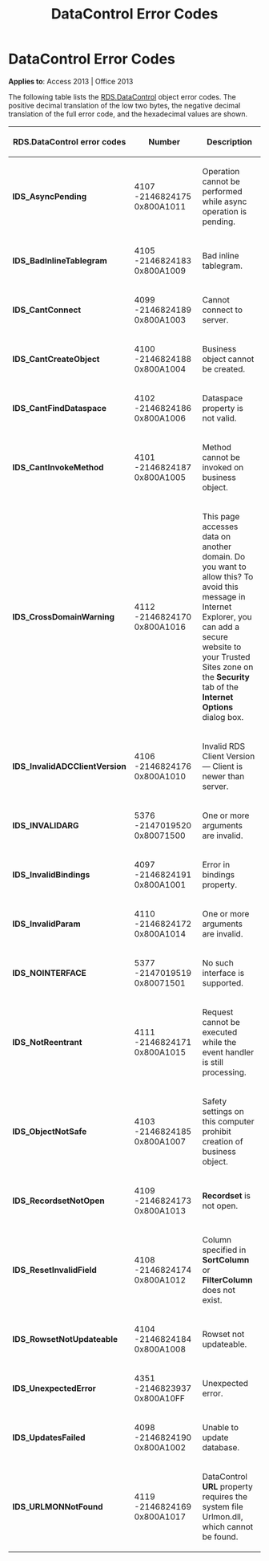 ﻿---
title: DataControl Error Codes
TOCTitle: DataControl Error Codes
ms:assetid: d81446e2-aae6-b460-08a3-eae9920dc767
ms:mtpsurl: https://msdn.microsoft.com/library/JJ250089(v=office.15)
ms:contentKeyID: 48548027
ms.date: 09/18/2015
mtps_version: v=office.15
---

# DataControl Error Codes


**Applies to**: Access 2013 | Office 2013

The following table lists the [RDS.DataControl](datacontrol-object-rds.md) object error codes. The positive decimal translation of the low two bytes, the negative decimal translation of the full error code, and the hexadecimal values are shown.

<table>
<colgroup>
<col style="width: 33%" />
<col style="width: 33%" />
<col style="width: 33%" />
</colgroup>
<thead>
<tr class="header">
<th><p>RDS.DataControl error codes</p></th>
<th><p>Number</p></th>
<th><p>Description</p></th>
</tr>
</thead>
<tbody>
<tr class="odd">
<td><p><strong>IDS_AsyncPending</strong></p></td>
<td><p>4107<br />
-2146824175<br />
0x800A1011</p></td>
<td><p>Operation cannot be performed while async operation is pending.</p></td>
</tr>
<tr class="even">
<td><p><strong>IDS_BadInlineTablegram</strong></p></td>
<td><p>4105<br />
-2146824183<br />
0x800A1009</p></td>
<td><p>Bad inline tablegram.</p></td>
</tr>
<tr class="odd">
<td><p><strong>IDS_CantConnect</strong></p></td>
<td><p>4099<br />
-2146824189<br />
0x800A1003</p></td>
<td><p>Cannot connect to server.</p></td>
</tr>
<tr class="even">
<td><p><strong>IDS_CantCreateObject</strong></p></td>
<td><p>4100<br />
-2146824188<br />
0x800A1004</p></td>
<td><p>Business object cannot be created.</p></td>
</tr>
<tr class="odd">
<td><p><strong>IDS_CantFindDataspace</strong></p></td>
<td><p>4102<br />
-2146824186<br />
0x800A1006</p></td>
<td><p>Dataspace property is not valid.</p></td>
</tr>
<tr class="even">
<td><p><strong>IDS_CantInvokeMethod</strong></p></td>
<td><p>4101<br />
-2146824187<br />
0x800A1005</p></td>
<td><p>Method cannot be invoked on business object.</p></td>
</tr>
<tr class="odd">
<td><p><strong>IDS_CrossDomainWarning</strong></p></td>
<td><p>4112<br />
-2146824170<br />
0x800A1016</p></td>
<td><p>This page accesses data on another domain. Do you want to allow this? To avoid this message in Internet Explorer, you can add a secure website to your Trusted Sites zone on the <strong>Security</strong> tab of the <strong>Internet Options</strong> dialog box.</p></td>
</tr>
<tr class="even">
<td><p><strong>IDS_InvalidADCClientVersion</strong></p></td>
<td><p>4106<br />
-2146824176<br />
0x800A1010</p></td>
<td><p>Invalid RDS Client Version — Client is newer than server.</p></td>
</tr>
<tr class="odd">
<td><p><strong>IDS_INVALIDARG</strong></p></td>
<td><p>5376<br />
-2147019520<br />
0x80071500</p></td>
<td><p>One or more arguments are invalid.</p></td>
</tr>
<tr class="even">
<td><p><strong>IDS_InvalidBindings</strong></p></td>
<td><p>4097<br />
-2146824191<br />
0x800A1001</p></td>
<td><p>Error in bindings property.</p></td>
</tr>
<tr class="odd">
<td><p><strong>IDS_InvalidParam</strong></p></td>
<td><p>4110<br />
-2146824172<br />
0x800A1014</p></td>
<td><p>One or more arguments are invalid.</p></td>
</tr>
<tr class="even">
<td><p><strong>IDS_NOINTERFACE</strong></p></td>
<td><p>5377<br />
-2147019519<br />
0x80071501</p></td>
<td><p>No such interface is supported.</p></td>
</tr>
<tr class="odd">
<td><p><strong>IDS_NotReentrant</strong></p></td>
<td><p>4111<br />
-2146824171<br />
0x800A1015</p></td>
<td><p>Request cannot be executed while the event handler is still processing.</p></td>
</tr>
<tr class="even">
<td><p><strong>IDS_ObjectNotSafe</strong></p></td>
<td><p>4103<br />
-2146824185<br />
0x800A1007</p></td>
<td><p>Safety settings on this computer prohibit creation of business object.</p></td>
</tr>
<tr class="odd">
<td><p><strong>IDS_RecordsetNotOpen</strong></p></td>
<td><p>4109<br />
-2146824173<br />
0x800A1013</p></td>
<td><p><strong>Recordset</strong> is not open.</p></td>
</tr>
<tr class="even">
<td><p><strong>IDS_ResetInvalidField</strong></p></td>
<td><p>4108<br />
-2146824174<br />
0x800A1012</p></td>
<td><p>Column specified in <strong>SortColumn</strong> or <strong>FilterColumn</strong> does not exist.</p></td>
</tr>
<tr class="odd">
<td><p><strong>IDS_RowsetNotUpdateable</strong></p></td>
<td><p>4104<br />
-2146824184<br />
0x800A1008</p></td>
<td><p>Rowset not updateable.</p></td>
</tr>
<tr class="even">
<td><p><strong>IDS_UnexpectedError</strong></p></td>
<td><p>4351<br />
-2146823937<br />
0x800A10FF</p></td>
<td><p>Unexpected error.</p></td>
</tr>
<tr class="odd">
<td><p><strong>IDS_UpdatesFailed</strong></p></td>
<td><p>4098<br />
-2146824190<br />
0x800A1002</p></td>
<td><p>Unable to update database.</p></td>
</tr>
<tr class="even">
<td><p><strong>IDS_URLMONNotFound</strong></p></td>
<td><p>4119<br />
-2146824169<br />
0x800A1017</p></td>
<td><p>DataControl <strong>URL</strong> property requires the system file Urlmon.dll, which cannot be found.</p></td>
</tr>
</tbody>
</table>

